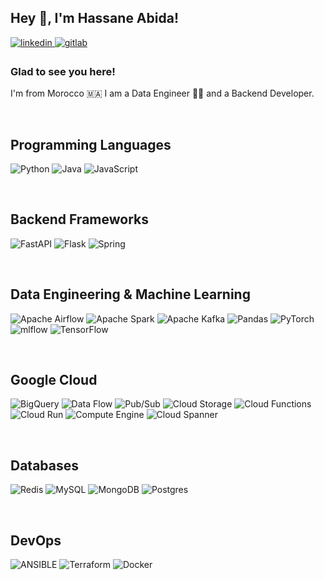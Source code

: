 ## Hey 👋, I'm Hassane Abida!  
  

<a href="https://linkedin.com/in/hassan-abida" target="_blank">
<img src=https://img.shields.io/badge/linkedin-%231E77B5.svg?&style=for-the-badge&logo=linkedin&logoColor=white alt=linkedin style="margin-bottom: 5px;" />
</a>
<a href="https://gitlab.com/has-abi" target="_blank">
<img src=https://img.shields.io/badge/gitlab-330F63.svg?&style=for-the-badge&logo=gitlab&logoColor=white alt=gitlab style="margin-bottom: 5px;" />
</a> 
  



### Glad to see you here!  
I'm from Morocco 🇲🇦 I am a Data Engineer 👨‍💻 and a Backend Developer.  
  

<br/>  


## Programming Languages
<div align="left">
  
![Python](https://img.shields.io/badge/python-3670A0?style=flat&logo=python&logoColor=ffdd54)
![Java](https://img.shields.io/badge/java-%23ED8B00.svg?style=flat&logo=openjdk&logoColor=white)
![JavaScript](https://img.shields.io/badge/javascript-%23323330.svg?style=flat&logo=javascript&logoColor=%23F7DF1E)
</div>  

<br/>  

## Backend Frameworks
<div align="left">

![FastAPI](https://img.shields.io/badge/FastAPI-005571?style=flat&logo=fastapi) 
![Flask](https://img.shields.io/badge/flask-%23000.svg?style=flat&logo=flask&logoColor=white) 
![Spring](https://img.shields.io/badge/spring-%236DB33F.svg?style=flat&logo=spring&logoColor=white)
  
</div>

<br/>

## Data Engineering & Machine Learning
<div align="left">
  
![Apache Airflow](https://img.shields.io/badge/Apache%20Airflow-017CEE?style=flat&logo=Apache%20Airflow&logoColor=white)
![Apache Spark](https://img.shields.io/badge/Apache%20Spark-FDEE21?style=flat&logo=apachespark&logoColor=black)
![Apache Kafka](https://img.shields.io/badge/Apache%20Kafka-000?style=flat&logo=apachekafka)
![Pandas](https://img.shields.io/badge/pandas-%23150458.svg?style=flat&logo=pandas&logoColor=white) 
![PyTorch](https://img.shields.io/badge/PyTorch-%23EE4C2C.svg?style=flat&logo=PyTorch&logoColor=white) 
![mlflow](https://img.shields.io/badge/mlflow-%23d9ead3.svg?style=flat&logo=numpy&logoColor=blue) 
![TensorFlow](https://img.shields.io/badge/TensorFlow-%23FF6F00.svg?style=flat&logo=TensorFlow&logoColor=white)

</div>

<br/>

## Google Cloud
<div align="left">
  
![BigQuery](https://img.shields.io/badge/BigQuery-%234285F4.svg?style=flat&logo=google-cloud&logoColor=white)
![Data Flow](https://img.shields.io/badge/DataFlow-%234285F4.svg?style=flat&logo=google-cloud&logoColor=white)
![Pub/Sub](https://img.shields.io/badge/PubSub-%234285F4.svg?style=flat&logo=google-cloud&logoColor=white)
![Cloud Storage](https://img.shields.io/badge/CloudStorage-%234285F4.svg?style=flat&logo=google-cloud&logoColor=white)
![Cloud Functions](https://img.shields.io/badge/CloudFunctions-%234285F4.svg?style=flat&logo=google-cloud&logoColor=white)
![Cloud Run](https://img.shields.io/badge/CloudRun-%234285F4.svg?style=flat&logo=google-cloud&logoColor=white)
![Compute Engine](https://img.shields.io/badge/ComputeEngine-%234285F4.svg?style=flat&logo=google-cloud&logoColor=white)
![Cloud Spanner](https://img.shields.io/badge/CloudSpanner-%234285F4.svg?style=flat&logo=google-cloud&logoColor=white)
</div>
<br/>

## Databases
<div align="left">

![Redis](https://img.shields.io/badge/redis-%23DD0031.svg?style=flat&logo=redis&logoColor=white)
![MySQL](https://img.shields.io/badge/mysql-%2300000f.svg?style=flat&logo=mysql&logoColor=white)
![MongoDB](https://img.shields.io/badge/MongoDB-%234ea94b.svg?style=flat&logo=mongodb&logoColor=white)
![Postgres](https://img.shields.io/badge/postgres-%23316192.svg?style=flat&logo=postgresql&logoColor=white)
  
</div>

<br/>

## DevOps
<div align="left">

![ANSIBLE](https://img.shields.io/badge/ansible-%231A1918.svg?style=flat&logo=ansible&logoColor=white)
![Terraform](https://img.shields.io/badge/terraform-%235835CC.svg?style=flat&logo=terraform&logoColor=white)
![Docker](https://img.shields.io/badge/docker-%230db7ed.svg?style=flat&logo=docker&logoColor=white)
  
</div>

<br/>
